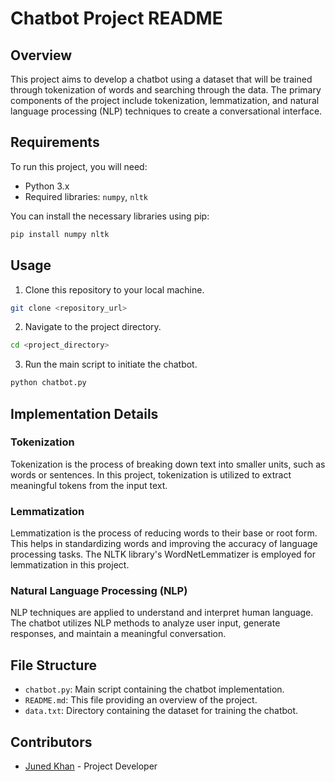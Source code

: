 # Chatbot Project README

## Overview

This project aims to develop a chatbot using a dataset that will be trained through tokenization of words and searching through the data. The primary components of the project include tokenization, lemmatization, and natural language processing (NLP) techniques to create a conversational interface.

## Requirements

To run this project, you will need:

- Python 3.x
- Required libraries: `numpy`, `nltk`

You can install the necessary libraries using pip:

```bash
pip install numpy nltk
```

## Usage

1. Clone this repository to your local machine.

```bash
git clone <repository_url>
```

2. Navigate to the project directory.

```bash
cd <project_directory>
```

3. Run the main script to initiate the chatbot.

```bash
python chatbot.py
```

## Implementation Details

### Tokenization

Tokenization is the process of breaking down text into smaller units, such as words or sentences. In this project, tokenization is utilized to extract meaningful tokens from the input text.

### Lemmatization

Lemmatization is the process of reducing words to their base or root form. This helps in standardizing words and improving the accuracy of language processing tasks. The NLTK library's WordNetLemmatizer is employed for lemmatization in this project.

### Natural Language Processing (NLP)

NLP techniques are applied to understand and interpret human language. The chatbot utilizes NLP methods to analyze user input, generate responses, and maintain a meaningful conversation.

## File Structure

- `chatbot.py`: Main script containing the chatbot implementation.
- `README.md`: This file providing an overview of the project.
- `data.txt`: Directory containing the dataset for training the chatbot.

## Contributors

- [Juned Khan](https://github.com/junedkhan9310) - Project Developer


